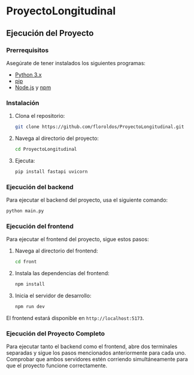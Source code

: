 # ProyectoLongitudinal

## Ejecución del Proyecto

### Prerrequisitos

Asegúrate de tener instalados los siguientes programas:

- [Python 3.x](https://www.python.org/downloads/)
- [pip](https://pip.pypa.io/en/stable/installation/)
- [Node.js](https://nodejs.org/) y [npm](https://www.npmjs.com/)

### Instalación

1. Clona el repositorio:
    ```bash
    git clone https://github.com/floroldos/ProyectoLongitudinal.git
    ```
2. Navega al directorio del proyecto:
    ```bash
    cd ProyectoLongitudinal
    ```
3. Ejecuta:
    ```bash
    pip install fastapi uvicorn
    ```

### Ejecución del backend

Para ejecutar el backend del proyecto, usa el siguiente comando:
```bash
python main.py
```

### Ejecución del frontend

Para ejecutar el frontend del proyecto, sigue estos pasos:

1. Navega al directorio del frontend:
    ```bash
    cd front
    ```
2. Instala las dependencias del frontend:
    ```bash
    npm install
    ```
3. Inicia el servidor de desarrollo:
    ```bash
    npm run dev
    ```

El frontend estará disponible en `http://localhost:5173`.

### Ejecución del Proyecto Completo

Para ejecutar tanto el backend como el frontend, abre dos terminales separadas y sigue los pasos mencionados anteriormente para cada uno. Comprobar que ambos servidores estén corriendo simultáneamente para que el proyecto funcione correctamente.